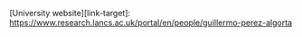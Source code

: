 [University website][link-target]: https://www.research.lancs.ac.uk/portal/en/people/guillermo-perez-algorta

